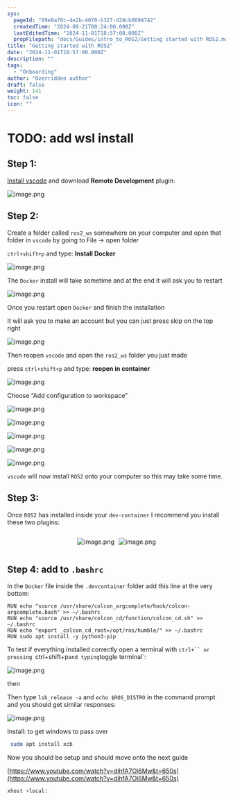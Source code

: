 ```yaml
---
sys:
  pageId: "89e0a78c-4e2b-4070-b327-d28cb0694742"
  createdTime: "2024-08-21T00:24:00.000Z"
  lastEditedTime: "2024-11-01T18:57:00.000Z"
  propFilepath: "docs/Guides/intro_to_ROS2/Getting started with ROS2.md"
title: "Getting started with ROS2"
date: "2024-11-01T18:57:00.000Z"
description: ""
tags:
  - "Onboarding"
author: "Overridden author"
draft: false
weight: 141
toc: false
icon: ""
---
```


# TODO: add wsl install

## Step 1:

[Install vscode](https://code.visualstudio.com/download) and download **Remote Development** plugin:

![image.png](https://prod-files-secure.s3.us-west-2.amazonaws.com/d518164a-d88e-44d1-a4ee-3adb3bd8bce0/efb52993-1881-4a40-b95e-6f020334f022/image.png?X-Amz-Algorithm=AWS4-HMAC-SHA256&X-Amz-Content-Sha256=UNSIGNED-PAYLOAD&X-Amz-Credential=ASIAZI2LB466XMDPJWC2%2F20250223%2Fus-west-2%2Fs3%2Faws4_request&X-Amz-Date=20250223T110123Z&X-Amz-Expires=3600&X-Amz-Security-Token=IQoJb3JpZ2luX2VjENr%2F%2F%2F%2F%2F%2F%2F%2F%2F%2FwEaCXVzLXdlc3QtMiJIMEYCIQD57eCGFCisnT8u8b8NPz79rdzoXchODyV6yqHAMEs2aAIhAK6YkPwr0TqSZIDZcLv1Wre%2FGd6M0kvBVDwgFz7G9c1AKv8DCBMQABoMNjM3NDIzMTgzODA1Igy%2BMK4s4uzyK9bt8fMq3AMjE4pWfGNg2EBMdh5P8pcwfgDkv%2ByOp4e29gCszZH9bAC%2BE5hqLCyo9UG3sHOoO6cFj8rFrKFoivpLqzmf8D%2F9PPwDo4Q8FJqHbMAdluA4eyL%2FSoVOxDW%2BBjV8jYv3Nnn%2FKdXmsgHbu7c1C5CVP6%2Bm5Alcwf4FS%2FyFBF495apjBGxWsjwnzB0aZZG4WRLlu4WQ1tyZfsIXAvk4nWTC2DeZIsmuYNsdLJnMxtSY3gJX8SxlloK7kK3kzDqCDLvyCCqhJ8QdrRb9Ld1hDx1R49fjxm%2B44FhvUjfDFoY9hGltigNPVtUi34cQIvd80ld8X0edPXW0p7XqfGx7TT2CYJlRs%2Bo%2F0GCkK01kXL9kFSvBIVJgMbI9ze901KyGJaiozK6nSQsCGh40tvReLg68ryJstZGTqben%2BhfqXibI0ZziyQMvIctj%2FN2fdt7jT9zKjEmnlYPGn4d7%2FMraF3bdcXduJOtebWwir6h7blh7DygcTf8NG2Sbx%2FBVDbhkF7v1Wg1Pz38gL20MT3w5LdeisYBx83bhvzzUQqYGACc0dKQfmFV%2ByV2tUOvAwcI0RQjJOvm4tAE%2BYk2%2BcpWjhYmwGqaGz31xzaed%2BtYwyjvwZ12wFLK%2BFEOfnLuTaY6MEjC24eu9BjqkAaMy%2F5%2B5ZKEdXKxkhyX32FSfFx5%2B7iTajl4BnAa7WLDdIORMZfcY9pKfOygw3oM6U%2FWqdWHfEe0SAlGPxL6qHlXqBgCg8aTRHs58lTmzvE7HTx48oPFTzx0WI9bl5DrYU6piMy%2F0CH4gp3hsdyUtiQsfCDuZTT%2BOLYdGwyxJ8RR5zZB79oH2Ns6lkk0gV5DYhwH%2BRbr9OCXDveEd9BC8pdy%2BZ013&X-Amz-Signature=eabf6e9629f28c451f92c3597433b6ee2272ecad1a82be12763460d418331fd5&X-Amz-SignedHeaders=host&x-id=GetObject)

## Step 2:

Create a folder called `ros2_ws` somewhere on your computer and open that folder in `vscode` by going to File → open folder 

`ctrl+shift+p` and type: **Install Docker**

![image.png](https://prod-files-secure.s3.us-west-2.amazonaws.com/d518164a-d88e-44d1-a4ee-3adb3bd8bce0/2269dc0e-1cd5-47ff-bceb-c04ad9b2eab0/image.png?X-Amz-Algorithm=AWS4-HMAC-SHA256&X-Amz-Content-Sha256=UNSIGNED-PAYLOAD&X-Amz-Credential=ASIAZI2LB466XMDPJWC2%2F20250223%2Fus-west-2%2Fs3%2Faws4_request&X-Amz-Date=20250223T110123Z&X-Amz-Expires=3600&X-Amz-Security-Token=IQoJb3JpZ2luX2VjENr%2F%2F%2F%2F%2F%2F%2F%2F%2F%2FwEaCXVzLXdlc3QtMiJIMEYCIQD57eCGFCisnT8u8b8NPz79rdzoXchODyV6yqHAMEs2aAIhAK6YkPwr0TqSZIDZcLv1Wre%2FGd6M0kvBVDwgFz7G9c1AKv8DCBMQABoMNjM3NDIzMTgzODA1Igy%2BMK4s4uzyK9bt8fMq3AMjE4pWfGNg2EBMdh5P8pcwfgDkv%2ByOp4e29gCszZH9bAC%2BE5hqLCyo9UG3sHOoO6cFj8rFrKFoivpLqzmf8D%2F9PPwDo4Q8FJqHbMAdluA4eyL%2FSoVOxDW%2BBjV8jYv3Nnn%2FKdXmsgHbu7c1C5CVP6%2Bm5Alcwf4FS%2FyFBF495apjBGxWsjwnzB0aZZG4WRLlu4WQ1tyZfsIXAvk4nWTC2DeZIsmuYNsdLJnMxtSY3gJX8SxlloK7kK3kzDqCDLvyCCqhJ8QdrRb9Ld1hDx1R49fjxm%2B44FhvUjfDFoY9hGltigNPVtUi34cQIvd80ld8X0edPXW0p7XqfGx7TT2CYJlRs%2Bo%2F0GCkK01kXL9kFSvBIVJgMbI9ze901KyGJaiozK6nSQsCGh40tvReLg68ryJstZGTqben%2BhfqXibI0ZziyQMvIctj%2FN2fdt7jT9zKjEmnlYPGn4d7%2FMraF3bdcXduJOtebWwir6h7blh7DygcTf8NG2Sbx%2FBVDbhkF7v1Wg1Pz38gL20MT3w5LdeisYBx83bhvzzUQqYGACc0dKQfmFV%2ByV2tUOvAwcI0RQjJOvm4tAE%2BYk2%2BcpWjhYmwGqaGz31xzaed%2BtYwyjvwZ12wFLK%2BFEOfnLuTaY6MEjC24eu9BjqkAaMy%2F5%2B5ZKEdXKxkhyX32FSfFx5%2B7iTajl4BnAa7WLDdIORMZfcY9pKfOygw3oM6U%2FWqdWHfEe0SAlGPxL6qHlXqBgCg8aTRHs58lTmzvE7HTx48oPFTzx0WI9bl5DrYU6piMy%2F0CH4gp3hsdyUtiQsfCDuZTT%2BOLYdGwyxJ8RR5zZB79oH2Ns6lkk0gV5DYhwH%2BRbr9OCXDveEd9BC8pdy%2BZ013&X-Amz-Signature=df78aadf4e5d5bf8450f40e3580866da8165580a2d3b28f32aeb647c13990f95&X-Amz-SignedHeaders=host&x-id=GetObject)

The `Docker` install will take sometime and at the end it will ask you to restart

![image.png](https://prod-files-secure.s3.us-west-2.amazonaws.com/d518164a-d88e-44d1-a4ee-3adb3bd8bce0/ed233f78-be33-4b1f-b89c-9c346c0e961e/image.png?X-Amz-Algorithm=AWS4-HMAC-SHA256&X-Amz-Content-Sha256=UNSIGNED-PAYLOAD&X-Amz-Credential=ASIAZI2LB466XMDPJWC2%2F20250223%2Fus-west-2%2Fs3%2Faws4_request&X-Amz-Date=20250223T110123Z&X-Amz-Expires=3600&X-Amz-Security-Token=IQoJb3JpZ2luX2VjENr%2F%2F%2F%2F%2F%2F%2F%2F%2F%2FwEaCXVzLXdlc3QtMiJIMEYCIQD57eCGFCisnT8u8b8NPz79rdzoXchODyV6yqHAMEs2aAIhAK6YkPwr0TqSZIDZcLv1Wre%2FGd6M0kvBVDwgFz7G9c1AKv8DCBMQABoMNjM3NDIzMTgzODA1Igy%2BMK4s4uzyK9bt8fMq3AMjE4pWfGNg2EBMdh5P8pcwfgDkv%2ByOp4e29gCszZH9bAC%2BE5hqLCyo9UG3sHOoO6cFj8rFrKFoivpLqzmf8D%2F9PPwDo4Q8FJqHbMAdluA4eyL%2FSoVOxDW%2BBjV8jYv3Nnn%2FKdXmsgHbu7c1C5CVP6%2Bm5Alcwf4FS%2FyFBF495apjBGxWsjwnzB0aZZG4WRLlu4WQ1tyZfsIXAvk4nWTC2DeZIsmuYNsdLJnMxtSY3gJX8SxlloK7kK3kzDqCDLvyCCqhJ8QdrRb9Ld1hDx1R49fjxm%2B44FhvUjfDFoY9hGltigNPVtUi34cQIvd80ld8X0edPXW0p7XqfGx7TT2CYJlRs%2Bo%2F0GCkK01kXL9kFSvBIVJgMbI9ze901KyGJaiozK6nSQsCGh40tvReLg68ryJstZGTqben%2BhfqXibI0ZziyQMvIctj%2FN2fdt7jT9zKjEmnlYPGn4d7%2FMraF3bdcXduJOtebWwir6h7blh7DygcTf8NG2Sbx%2FBVDbhkF7v1Wg1Pz38gL20MT3w5LdeisYBx83bhvzzUQqYGACc0dKQfmFV%2ByV2tUOvAwcI0RQjJOvm4tAE%2BYk2%2BcpWjhYmwGqaGz31xzaed%2BtYwyjvwZ12wFLK%2BFEOfnLuTaY6MEjC24eu9BjqkAaMy%2F5%2B5ZKEdXKxkhyX32FSfFx5%2B7iTajl4BnAa7WLDdIORMZfcY9pKfOygw3oM6U%2FWqdWHfEe0SAlGPxL6qHlXqBgCg8aTRHs58lTmzvE7HTx48oPFTzx0WI9bl5DrYU6piMy%2F0CH4gp3hsdyUtiQsfCDuZTT%2BOLYdGwyxJ8RR5zZB79oH2Ns6lkk0gV5DYhwH%2BRbr9OCXDveEd9BC8pdy%2BZ013&X-Amz-Signature=08c742b263ec9e955798b66026feaf70b1996b58855d84bbd71a4ac4ff032aa3&X-Amz-SignedHeaders=host&x-id=GetObject)

Once you restart open `Docker` and finish the installation

It will ask you to make an account but you can just press skip on the top right

![image.png](https://prod-files-secure.s3.us-west-2.amazonaws.com/d518164a-d88e-44d1-a4ee-3adb3bd8bce0/21010ad9-1659-4fd9-9f59-9932a09b2a3d/image.png?X-Amz-Algorithm=AWS4-HMAC-SHA256&X-Amz-Content-Sha256=UNSIGNED-PAYLOAD&X-Amz-Credential=ASIAZI2LB466XMDPJWC2%2F20250223%2Fus-west-2%2Fs3%2Faws4_request&X-Amz-Date=20250223T110123Z&X-Amz-Expires=3600&X-Amz-Security-Token=IQoJb3JpZ2luX2VjENr%2F%2F%2F%2F%2F%2F%2F%2F%2F%2FwEaCXVzLXdlc3QtMiJIMEYCIQD57eCGFCisnT8u8b8NPz79rdzoXchODyV6yqHAMEs2aAIhAK6YkPwr0TqSZIDZcLv1Wre%2FGd6M0kvBVDwgFz7G9c1AKv8DCBMQABoMNjM3NDIzMTgzODA1Igy%2BMK4s4uzyK9bt8fMq3AMjE4pWfGNg2EBMdh5P8pcwfgDkv%2ByOp4e29gCszZH9bAC%2BE5hqLCyo9UG3sHOoO6cFj8rFrKFoivpLqzmf8D%2F9PPwDo4Q8FJqHbMAdluA4eyL%2FSoVOxDW%2BBjV8jYv3Nnn%2FKdXmsgHbu7c1C5CVP6%2Bm5Alcwf4FS%2FyFBF495apjBGxWsjwnzB0aZZG4WRLlu4WQ1tyZfsIXAvk4nWTC2DeZIsmuYNsdLJnMxtSY3gJX8SxlloK7kK3kzDqCDLvyCCqhJ8QdrRb9Ld1hDx1R49fjxm%2B44FhvUjfDFoY9hGltigNPVtUi34cQIvd80ld8X0edPXW0p7XqfGx7TT2CYJlRs%2Bo%2F0GCkK01kXL9kFSvBIVJgMbI9ze901KyGJaiozK6nSQsCGh40tvReLg68ryJstZGTqben%2BhfqXibI0ZziyQMvIctj%2FN2fdt7jT9zKjEmnlYPGn4d7%2FMraF3bdcXduJOtebWwir6h7blh7DygcTf8NG2Sbx%2FBVDbhkF7v1Wg1Pz38gL20MT3w5LdeisYBx83bhvzzUQqYGACc0dKQfmFV%2ByV2tUOvAwcI0RQjJOvm4tAE%2BYk2%2BcpWjhYmwGqaGz31xzaed%2BtYwyjvwZ12wFLK%2BFEOfnLuTaY6MEjC24eu9BjqkAaMy%2F5%2B5ZKEdXKxkhyX32FSfFx5%2B7iTajl4BnAa7WLDdIORMZfcY9pKfOygw3oM6U%2FWqdWHfEe0SAlGPxL6qHlXqBgCg8aTRHs58lTmzvE7HTx48oPFTzx0WI9bl5DrYU6piMy%2F0CH4gp3hsdyUtiQsfCDuZTT%2BOLYdGwyxJ8RR5zZB79oH2Ns6lkk0gV5DYhwH%2BRbr9OCXDveEd9BC8pdy%2BZ013&X-Amz-Signature=c2ca20db2b20e95827185dc45b3c52434181f2a6fafd9bb30a005f970d706a5f&X-Amz-SignedHeaders=host&x-id=GetObject)

Then reopen `vscode` and open the `ros2_ws` folder you just made

press `ctrl+shift+p` and type: **reopen in container**

![image.png](https://prod-files-secure.s3.us-west-2.amazonaws.com/d518164a-d88e-44d1-a4ee-3adb3bd8bce0/4e93b8c2-41ad-488c-8095-c74205196118/image.png?X-Amz-Algorithm=AWS4-HMAC-SHA256&X-Amz-Content-Sha256=UNSIGNED-PAYLOAD&X-Amz-Credential=ASIAZI2LB466XMDPJWC2%2F20250223%2Fus-west-2%2Fs3%2Faws4_request&X-Amz-Date=20250223T110123Z&X-Amz-Expires=3600&X-Amz-Security-Token=IQoJb3JpZ2luX2VjENr%2F%2F%2F%2F%2F%2F%2F%2F%2F%2FwEaCXVzLXdlc3QtMiJIMEYCIQD57eCGFCisnT8u8b8NPz79rdzoXchODyV6yqHAMEs2aAIhAK6YkPwr0TqSZIDZcLv1Wre%2FGd6M0kvBVDwgFz7G9c1AKv8DCBMQABoMNjM3NDIzMTgzODA1Igy%2BMK4s4uzyK9bt8fMq3AMjE4pWfGNg2EBMdh5P8pcwfgDkv%2ByOp4e29gCszZH9bAC%2BE5hqLCyo9UG3sHOoO6cFj8rFrKFoivpLqzmf8D%2F9PPwDo4Q8FJqHbMAdluA4eyL%2FSoVOxDW%2BBjV8jYv3Nnn%2FKdXmsgHbu7c1C5CVP6%2Bm5Alcwf4FS%2FyFBF495apjBGxWsjwnzB0aZZG4WRLlu4WQ1tyZfsIXAvk4nWTC2DeZIsmuYNsdLJnMxtSY3gJX8SxlloK7kK3kzDqCDLvyCCqhJ8QdrRb9Ld1hDx1R49fjxm%2B44FhvUjfDFoY9hGltigNPVtUi34cQIvd80ld8X0edPXW0p7XqfGx7TT2CYJlRs%2Bo%2F0GCkK01kXL9kFSvBIVJgMbI9ze901KyGJaiozK6nSQsCGh40tvReLg68ryJstZGTqben%2BhfqXibI0ZziyQMvIctj%2FN2fdt7jT9zKjEmnlYPGn4d7%2FMraF3bdcXduJOtebWwir6h7blh7DygcTf8NG2Sbx%2FBVDbhkF7v1Wg1Pz38gL20MT3w5LdeisYBx83bhvzzUQqYGACc0dKQfmFV%2ByV2tUOvAwcI0RQjJOvm4tAE%2BYk2%2BcpWjhYmwGqaGz31xzaed%2BtYwyjvwZ12wFLK%2BFEOfnLuTaY6MEjC24eu9BjqkAaMy%2F5%2B5ZKEdXKxkhyX32FSfFx5%2B7iTajl4BnAa7WLDdIORMZfcY9pKfOygw3oM6U%2FWqdWHfEe0SAlGPxL6qHlXqBgCg8aTRHs58lTmzvE7HTx48oPFTzx0WI9bl5DrYU6piMy%2F0CH4gp3hsdyUtiQsfCDuZTT%2BOLYdGwyxJ8RR5zZB79oH2Ns6lkk0gV5DYhwH%2BRbr9OCXDveEd9BC8pdy%2BZ013&X-Amz-Signature=d348f0f85bbe6e21e7f64fcc0dd4fbd852ffc31281ef5a906dd076b24f5ffd48&X-Amz-SignedHeaders=host&x-id=GetObject)

Choose “Add configuration to workspace”

![image.png](https://prod-files-secure.s3.us-west-2.amazonaws.com/d518164a-d88e-44d1-a4ee-3adb3bd8bce0/9560b282-5060-4989-ba37-97e7b2c22476/image.png?X-Amz-Algorithm=AWS4-HMAC-SHA256&X-Amz-Content-Sha256=UNSIGNED-PAYLOAD&X-Amz-Credential=ASIAZI2LB466XMDPJWC2%2F20250223%2Fus-west-2%2Fs3%2Faws4_request&X-Amz-Date=20250223T110123Z&X-Amz-Expires=3600&X-Amz-Security-Token=IQoJb3JpZ2luX2VjENr%2F%2F%2F%2F%2F%2F%2F%2F%2F%2FwEaCXVzLXdlc3QtMiJIMEYCIQD57eCGFCisnT8u8b8NPz79rdzoXchODyV6yqHAMEs2aAIhAK6YkPwr0TqSZIDZcLv1Wre%2FGd6M0kvBVDwgFz7G9c1AKv8DCBMQABoMNjM3NDIzMTgzODA1Igy%2BMK4s4uzyK9bt8fMq3AMjE4pWfGNg2EBMdh5P8pcwfgDkv%2ByOp4e29gCszZH9bAC%2BE5hqLCyo9UG3sHOoO6cFj8rFrKFoivpLqzmf8D%2F9PPwDo4Q8FJqHbMAdluA4eyL%2FSoVOxDW%2BBjV8jYv3Nnn%2FKdXmsgHbu7c1C5CVP6%2Bm5Alcwf4FS%2FyFBF495apjBGxWsjwnzB0aZZG4WRLlu4WQ1tyZfsIXAvk4nWTC2DeZIsmuYNsdLJnMxtSY3gJX8SxlloK7kK3kzDqCDLvyCCqhJ8QdrRb9Ld1hDx1R49fjxm%2B44FhvUjfDFoY9hGltigNPVtUi34cQIvd80ld8X0edPXW0p7XqfGx7TT2CYJlRs%2Bo%2F0GCkK01kXL9kFSvBIVJgMbI9ze901KyGJaiozK6nSQsCGh40tvReLg68ryJstZGTqben%2BhfqXibI0ZziyQMvIctj%2FN2fdt7jT9zKjEmnlYPGn4d7%2FMraF3bdcXduJOtebWwir6h7blh7DygcTf8NG2Sbx%2FBVDbhkF7v1Wg1Pz38gL20MT3w5LdeisYBx83bhvzzUQqYGACc0dKQfmFV%2ByV2tUOvAwcI0RQjJOvm4tAE%2BYk2%2BcpWjhYmwGqaGz31xzaed%2BtYwyjvwZ12wFLK%2BFEOfnLuTaY6MEjC24eu9BjqkAaMy%2F5%2B5ZKEdXKxkhyX32FSfFx5%2B7iTajl4BnAa7WLDdIORMZfcY9pKfOygw3oM6U%2FWqdWHfEe0SAlGPxL6qHlXqBgCg8aTRHs58lTmzvE7HTx48oPFTzx0WI9bl5DrYU6piMy%2F0CH4gp3hsdyUtiQsfCDuZTT%2BOLYdGwyxJ8RR5zZB79oH2Ns6lkk0gV5DYhwH%2BRbr9OCXDveEd9BC8pdy%2BZ013&X-Amz-Signature=55b4c8144e322bc67a13a407a0f2969f1828b13436aab614247c98a06cd8369a&X-Amz-SignedHeaders=host&x-id=GetObject)

![image.png](https://prod-files-secure.s3.us-west-2.amazonaws.com/d518164a-d88e-44d1-a4ee-3adb3bd8bce0/2ee63f81-886b-48e8-a553-dc6e5eac99e4/image.png?X-Amz-Algorithm=AWS4-HMAC-SHA256&X-Amz-Content-Sha256=UNSIGNED-PAYLOAD&X-Amz-Credential=ASIAZI2LB466XMDPJWC2%2F20250223%2Fus-west-2%2Fs3%2Faws4_request&X-Amz-Date=20250223T110123Z&X-Amz-Expires=3600&X-Amz-Security-Token=IQoJb3JpZ2luX2VjENr%2F%2F%2F%2F%2F%2F%2F%2F%2F%2FwEaCXVzLXdlc3QtMiJIMEYCIQD57eCGFCisnT8u8b8NPz79rdzoXchODyV6yqHAMEs2aAIhAK6YkPwr0TqSZIDZcLv1Wre%2FGd6M0kvBVDwgFz7G9c1AKv8DCBMQABoMNjM3NDIzMTgzODA1Igy%2BMK4s4uzyK9bt8fMq3AMjE4pWfGNg2EBMdh5P8pcwfgDkv%2ByOp4e29gCszZH9bAC%2BE5hqLCyo9UG3sHOoO6cFj8rFrKFoivpLqzmf8D%2F9PPwDo4Q8FJqHbMAdluA4eyL%2FSoVOxDW%2BBjV8jYv3Nnn%2FKdXmsgHbu7c1C5CVP6%2Bm5Alcwf4FS%2FyFBF495apjBGxWsjwnzB0aZZG4WRLlu4WQ1tyZfsIXAvk4nWTC2DeZIsmuYNsdLJnMxtSY3gJX8SxlloK7kK3kzDqCDLvyCCqhJ8QdrRb9Ld1hDx1R49fjxm%2B44FhvUjfDFoY9hGltigNPVtUi34cQIvd80ld8X0edPXW0p7XqfGx7TT2CYJlRs%2Bo%2F0GCkK01kXL9kFSvBIVJgMbI9ze901KyGJaiozK6nSQsCGh40tvReLg68ryJstZGTqben%2BhfqXibI0ZziyQMvIctj%2FN2fdt7jT9zKjEmnlYPGn4d7%2FMraF3bdcXduJOtebWwir6h7blh7DygcTf8NG2Sbx%2FBVDbhkF7v1Wg1Pz38gL20MT3w5LdeisYBx83bhvzzUQqYGACc0dKQfmFV%2ByV2tUOvAwcI0RQjJOvm4tAE%2BYk2%2BcpWjhYmwGqaGz31xzaed%2BtYwyjvwZ12wFLK%2BFEOfnLuTaY6MEjC24eu9BjqkAaMy%2F5%2B5ZKEdXKxkhyX32FSfFx5%2B7iTajl4BnAa7WLDdIORMZfcY9pKfOygw3oM6U%2FWqdWHfEe0SAlGPxL6qHlXqBgCg8aTRHs58lTmzvE7HTx48oPFTzx0WI9bl5DrYU6piMy%2F0CH4gp3hsdyUtiQsfCDuZTT%2BOLYdGwyxJ8RR5zZB79oH2Ns6lkk0gV5DYhwH%2BRbr9OCXDveEd9BC8pdy%2BZ013&X-Amz-Signature=a23ac2c24a1d9826aec432fac725d63fcbbbf3fda2a370430f745f000cc3f7ea&X-Amz-SignedHeaders=host&x-id=GetObject)

![image.png](https://prod-files-secure.s3.us-west-2.amazonaws.com/d518164a-d88e-44d1-a4ee-3adb3bd8bce0/ae1580b2-b048-407e-aed9-b584224a7a04/image.png?X-Amz-Algorithm=AWS4-HMAC-SHA256&X-Amz-Content-Sha256=UNSIGNED-PAYLOAD&X-Amz-Credential=ASIAZI2LB466XMDPJWC2%2F20250223%2Fus-west-2%2Fs3%2Faws4_request&X-Amz-Date=20250223T110123Z&X-Amz-Expires=3600&X-Amz-Security-Token=IQoJb3JpZ2luX2VjENr%2F%2F%2F%2F%2F%2F%2F%2F%2F%2FwEaCXVzLXdlc3QtMiJIMEYCIQD57eCGFCisnT8u8b8NPz79rdzoXchODyV6yqHAMEs2aAIhAK6YkPwr0TqSZIDZcLv1Wre%2FGd6M0kvBVDwgFz7G9c1AKv8DCBMQABoMNjM3NDIzMTgzODA1Igy%2BMK4s4uzyK9bt8fMq3AMjE4pWfGNg2EBMdh5P8pcwfgDkv%2ByOp4e29gCszZH9bAC%2BE5hqLCyo9UG3sHOoO6cFj8rFrKFoivpLqzmf8D%2F9PPwDo4Q8FJqHbMAdluA4eyL%2FSoVOxDW%2BBjV8jYv3Nnn%2FKdXmsgHbu7c1C5CVP6%2Bm5Alcwf4FS%2FyFBF495apjBGxWsjwnzB0aZZG4WRLlu4WQ1tyZfsIXAvk4nWTC2DeZIsmuYNsdLJnMxtSY3gJX8SxlloK7kK3kzDqCDLvyCCqhJ8QdrRb9Ld1hDx1R49fjxm%2B44FhvUjfDFoY9hGltigNPVtUi34cQIvd80ld8X0edPXW0p7XqfGx7TT2CYJlRs%2Bo%2F0GCkK01kXL9kFSvBIVJgMbI9ze901KyGJaiozK6nSQsCGh40tvReLg68ryJstZGTqben%2BhfqXibI0ZziyQMvIctj%2FN2fdt7jT9zKjEmnlYPGn4d7%2FMraF3bdcXduJOtebWwir6h7blh7DygcTf8NG2Sbx%2FBVDbhkF7v1Wg1Pz38gL20MT3w5LdeisYBx83bhvzzUQqYGACc0dKQfmFV%2ByV2tUOvAwcI0RQjJOvm4tAE%2BYk2%2BcpWjhYmwGqaGz31xzaed%2BtYwyjvwZ12wFLK%2BFEOfnLuTaY6MEjC24eu9BjqkAaMy%2F5%2B5ZKEdXKxkhyX32FSfFx5%2B7iTajl4BnAa7WLDdIORMZfcY9pKfOygw3oM6U%2FWqdWHfEe0SAlGPxL6qHlXqBgCg8aTRHs58lTmzvE7HTx48oPFTzx0WI9bl5DrYU6piMy%2F0CH4gp3hsdyUtiQsfCDuZTT%2BOLYdGwyxJ8RR5zZB79oH2Ns6lkk0gV5DYhwH%2BRbr9OCXDveEd9BC8pdy%2BZ013&X-Amz-Signature=d9ac184f9920f04f198193de18dce9e71d450d49dbf78d3c6d5e3bf2dd131d98&X-Amz-SignedHeaders=host&x-id=GetObject)

![image.png](https://prod-files-secure.s3.us-west-2.amazonaws.com/d518164a-d88e-44d1-a4ee-3adb3bd8bce0/53255b28-f75e-430f-b9e3-c0ac8577e42b/image.png?X-Amz-Algorithm=AWS4-HMAC-SHA256&X-Amz-Content-Sha256=UNSIGNED-PAYLOAD&X-Amz-Credential=ASIAZI2LB466XMDPJWC2%2F20250223%2Fus-west-2%2Fs3%2Faws4_request&X-Amz-Date=20250223T110123Z&X-Amz-Expires=3600&X-Amz-Security-Token=IQoJb3JpZ2luX2VjENr%2F%2F%2F%2F%2F%2F%2F%2F%2F%2FwEaCXVzLXdlc3QtMiJIMEYCIQD57eCGFCisnT8u8b8NPz79rdzoXchODyV6yqHAMEs2aAIhAK6YkPwr0TqSZIDZcLv1Wre%2FGd6M0kvBVDwgFz7G9c1AKv8DCBMQABoMNjM3NDIzMTgzODA1Igy%2BMK4s4uzyK9bt8fMq3AMjE4pWfGNg2EBMdh5P8pcwfgDkv%2ByOp4e29gCszZH9bAC%2BE5hqLCyo9UG3sHOoO6cFj8rFrKFoivpLqzmf8D%2F9PPwDo4Q8FJqHbMAdluA4eyL%2FSoVOxDW%2BBjV8jYv3Nnn%2FKdXmsgHbu7c1C5CVP6%2Bm5Alcwf4FS%2FyFBF495apjBGxWsjwnzB0aZZG4WRLlu4WQ1tyZfsIXAvk4nWTC2DeZIsmuYNsdLJnMxtSY3gJX8SxlloK7kK3kzDqCDLvyCCqhJ8QdrRb9Ld1hDx1R49fjxm%2B44FhvUjfDFoY9hGltigNPVtUi34cQIvd80ld8X0edPXW0p7XqfGx7TT2CYJlRs%2Bo%2F0GCkK01kXL9kFSvBIVJgMbI9ze901KyGJaiozK6nSQsCGh40tvReLg68ryJstZGTqben%2BhfqXibI0ZziyQMvIctj%2FN2fdt7jT9zKjEmnlYPGn4d7%2FMraF3bdcXduJOtebWwir6h7blh7DygcTf8NG2Sbx%2FBVDbhkF7v1Wg1Pz38gL20MT3w5LdeisYBx83bhvzzUQqYGACc0dKQfmFV%2ByV2tUOvAwcI0RQjJOvm4tAE%2BYk2%2BcpWjhYmwGqaGz31xzaed%2BtYwyjvwZ12wFLK%2BFEOfnLuTaY6MEjC24eu9BjqkAaMy%2F5%2B5ZKEdXKxkhyX32FSfFx5%2B7iTajl4BnAa7WLDdIORMZfcY9pKfOygw3oM6U%2FWqdWHfEe0SAlGPxL6qHlXqBgCg8aTRHs58lTmzvE7HTx48oPFTzx0WI9bl5DrYU6piMy%2F0CH4gp3hsdyUtiQsfCDuZTT%2BOLYdGwyxJ8RR5zZB79oH2Ns6lkk0gV5DYhwH%2BRbr9OCXDveEd9BC8pdy%2BZ013&X-Amz-Signature=175153cf26e1848295280a9815bb9ad7e89fa2c2f48428664f12900f5ba34019&X-Amz-SignedHeaders=host&x-id=GetObject)

![image.png](https://prod-files-secure.s3.us-west-2.amazonaws.com/d518164a-d88e-44d1-a4ee-3adb3bd8bce0/7c562767-5af9-4ffb-97d1-327bcdf4ee00/image.png?X-Amz-Algorithm=AWS4-HMAC-SHA256&X-Amz-Content-Sha256=UNSIGNED-PAYLOAD&X-Amz-Credential=ASIAZI2LB466XMDPJWC2%2F20250223%2Fus-west-2%2Fs3%2Faws4_request&X-Amz-Date=20250223T110123Z&X-Amz-Expires=3600&X-Amz-Security-Token=IQoJb3JpZ2luX2VjENr%2F%2F%2F%2F%2F%2F%2F%2F%2F%2FwEaCXVzLXdlc3QtMiJIMEYCIQD57eCGFCisnT8u8b8NPz79rdzoXchODyV6yqHAMEs2aAIhAK6YkPwr0TqSZIDZcLv1Wre%2FGd6M0kvBVDwgFz7G9c1AKv8DCBMQABoMNjM3NDIzMTgzODA1Igy%2BMK4s4uzyK9bt8fMq3AMjE4pWfGNg2EBMdh5P8pcwfgDkv%2ByOp4e29gCszZH9bAC%2BE5hqLCyo9UG3sHOoO6cFj8rFrKFoivpLqzmf8D%2F9PPwDo4Q8FJqHbMAdluA4eyL%2FSoVOxDW%2BBjV8jYv3Nnn%2FKdXmsgHbu7c1C5CVP6%2Bm5Alcwf4FS%2FyFBF495apjBGxWsjwnzB0aZZG4WRLlu4WQ1tyZfsIXAvk4nWTC2DeZIsmuYNsdLJnMxtSY3gJX8SxlloK7kK3kzDqCDLvyCCqhJ8QdrRb9Ld1hDx1R49fjxm%2B44FhvUjfDFoY9hGltigNPVtUi34cQIvd80ld8X0edPXW0p7XqfGx7TT2CYJlRs%2Bo%2F0GCkK01kXL9kFSvBIVJgMbI9ze901KyGJaiozK6nSQsCGh40tvReLg68ryJstZGTqben%2BhfqXibI0ZziyQMvIctj%2FN2fdt7jT9zKjEmnlYPGn4d7%2FMraF3bdcXduJOtebWwir6h7blh7DygcTf8NG2Sbx%2FBVDbhkF7v1Wg1Pz38gL20MT3w5LdeisYBx83bhvzzUQqYGACc0dKQfmFV%2ByV2tUOvAwcI0RQjJOvm4tAE%2BYk2%2BcpWjhYmwGqaGz31xzaed%2BtYwyjvwZ12wFLK%2BFEOfnLuTaY6MEjC24eu9BjqkAaMy%2F5%2B5ZKEdXKxkhyX32FSfFx5%2B7iTajl4BnAa7WLDdIORMZfcY9pKfOygw3oM6U%2FWqdWHfEe0SAlGPxL6qHlXqBgCg8aTRHs58lTmzvE7HTx48oPFTzx0WI9bl5DrYU6piMy%2F0CH4gp3hsdyUtiQsfCDuZTT%2BOLYdGwyxJ8RR5zZB79oH2Ns6lkk0gV5DYhwH%2BRbr9OCXDveEd9BC8pdy%2BZ013&X-Amz-Signature=5969ed6a55da61342e5aca3c8793258a2d3b2650d2cfde0b07623981157c3c88&X-Amz-SignedHeaders=host&x-id=GetObject)

`vscode` will now install `ROS2` onto your computer so this may take some time.

## Step 3:

Once `ROS2` has installed inside your `dev-container` I recommend you install these two plugins:

<div style="display: flex;flex-direction: row; column-gap:10px; max-width: 630px;justify-content: center;">
<div>

![image.png](https://prod-files-secure.s3.us-west-2.amazonaws.com/d518164a-d88e-44d1-a4ee-3adb3bd8bce0/3fc3d550-5a54-4ba1-ba6b-faa01cdb7369/image.png?X-Amz-Algorithm=AWS4-HMAC-SHA256&X-Amz-Content-Sha256=UNSIGNED-PAYLOAD&X-Amz-Credential=ASIAZI2LB466YRFFZGJS%2F20250223%2Fus-west-2%2Fs3%2Faws4_request&X-Amz-Date=20250223T110126Z&X-Amz-Expires=3600&X-Amz-Security-Token=IQoJb3JpZ2luX2VjENv%2F%2F%2F%2F%2F%2F%2F%2F%2F%2FwEaCXVzLXdlc3QtMiJHMEUCIQDn14J9Pu9PNGgup744gYE9GEwZFdIccyUW8oaPBZ1NhAIgOzXIaOMA9OncEIN0n0U%2FvfCp7dXtmEAxHAC%2F1i0OMS8q%2FwMIFBAAGgw2Mzc0MjMxODM4MDUiDAh6V%2FrIVYakIjKdVircA%2BdkKFr8KcnOqGmHeYEcwQlh4xyXl%2Bk2F4cNqhpDtI3XATjjL0wXXp1lm%2BfN%2Bp0heeW0wjqPaxIs1izVJjcQYXMucLnXbbfpMDC6m%2BptTGgQT4%2FqJmMfJZi8yryamEG7PbGy%2B%2Fo7jJQs%2FVZHxKquWICLYvBTyInAkxXfTSbFJGHRPHILIr8wLQCev3rs9ZSvLUpHtu3zh9l4bMn9AKS%2FIaqMKv8ThLHpPmXBN1Hwj0QLh4x%2FoHvIDDYP0LSpcgSZ392a8NgqiECL0JvFvZURcsoxgodZ9rd5boIUCwu%2FdaPlWpvYAARYaK0SuQYequJ4UYLfHkTgH7K3Xh%2Fz9Ye8Z39yKBOP5GfzgkpGUWr1Xu%2Bxc2BLRBAD68UEnLYbHECponRhVXO%2BQQIxYXWHxYad8UCF%2FE%2B8agW9vkCjuxmAAOkhLifP7jwwAv%2Fsd88gelVvaYD88P%2FWUBo9lC2Kr8x2N8Lra1dNXFqy9qVVoLhKN3ysUrrRAjRiORcYTEDeK%2FP3Z2qqYRXv85le4Q8WZZrkQnDfma3lx%2FMGvRvBwRT%2BMsI%2FO%2FdVd5sHR0MWeblVcSQ1JPN%2Fkf9y%2FwfENO%2FiHiFtm7auj5%2Fse3uXxPMEy3K4riIpCi4Dhxq99%2FPX9xPJMJPy670GOqUBs0vqdCKfKdTynHz8s8tZrv9SMc2YcNuayc7%2BWz5WYnUsgKkt%2BnZFyI40VDXHCspY4rkeSDLYVGy%2Falumb6J8lQJCD04u1mVCkILbvlyOJIX6Hc5qANadPNRw%2FonRY4Mrl%2BPV8WcM7RTbeGzWmQtY5bcJvy%2BXSnvBfFNCI%2BjSTTD1gILuvryVQzm6hSW%2Ba3dCr8Pltt4zRBOJLXD3Jzd4dUaRJ6t8&X-Amz-Signature=de53717ffe14406b81d6f928e5324193f15a8136fe2af09d065589c9a340e624&X-Amz-SignedHeaders=host&x-id=GetObject)

</div>
<div>

![image.png](https://prod-files-secure.s3.us-west-2.amazonaws.com/d518164a-d88e-44d1-a4ee-3adb3bd8bce0/d994cc66-13c2-4093-a5a3-f84cf4601a82/image.png?X-Amz-Algorithm=AWS4-HMAC-SHA256&X-Amz-Content-Sha256=UNSIGNED-PAYLOAD&X-Amz-Credential=ASIAZI2LB466524G2JIQ%2F20250223%2Fus-west-2%2Fs3%2Faws4_request&X-Amz-Date=20250223T110126Z&X-Amz-Expires=3600&X-Amz-Security-Token=IQoJb3JpZ2luX2VjENr%2F%2F%2F%2F%2F%2F%2F%2F%2F%2FwEaCXVzLXdlc3QtMiJHMEUCIHFxAxIbvdQPx49VhrexgRY%2BIvjWmLc9fCHMc78vSy5mAiEA9Xuy2jMLfJz6jRTzKRsNbcy6qyoUgwz9fSkGBhTGhGUq%2FwMIExAAGgw2Mzc0MjMxODM4MDUiDDJi0ZplSza%2BkF85kSrcA76b4FDqj5a6tzxtXk6RfODVp2vY0PvE07qpnCWDlH4OV906NYsW8mnHxf875Y%2FXx2pIMwdgtgdywpYs1vpFm2Hu08Zyxl%2FeajvVeit5sj4JeSRiqeVbAmRPcgH4UrhT3tXFNEae0TdrugGPdNN3NvDx2jx8ZHQ7NBu49LQhIeha3Yj0HTmp717G7QAKT6WB%2FG5p32MdsV%2BUNYeX698L6oL%2BkFZtT0Xuxnz69WNb%2BmQpHmYDuIGK%2B16%2BqQp9iVvdTzZWlK7%2BGkRxvqvRyDXZDdv63Vjlz6n2rP8a8iQXVj5GYFEEi7cWjLZKlubEAcgkKrD9Io5UGX7aNg8CNN9lEqeive44AHAK9pTJcwI6%2FDfoB7e%2FoGw3T0jf6opfIhamJ9x61fL%2Fzl6O2uW5q6qnQJgb34opJSag%2BkO5GwhnI2Y5bfo8JjKR9c8Dte6XF6Ip7sKLqDWV7tPVa8qbSQTI7UrDNf6agQkmdLoxOaUKxVLAn00vLBxvwIrQBMlSqXAsN88bD2LsKQEEpylrAOfe3hyfQx4ApU5oSzV5WMCjLuw%2FuWQYYsbCGEz9MKOmhDmiSGhCTGkBFXeKZy1S2idsYzvLLNQ3BxeoQBCj8EBR0DrR42OLCVOxDUi4CmhqMJ7o670GOqUBBKMx0gixGs3qGgJ7LKO86fHrkZIynp1LCd1rkJb7YtuMs4%2F3oozWqN61auUtRI810NVKWG1P%2FPW9XDlUlN4j7bVffX7uhJ6Ixr0dExiRDBty%2B5XODWvLKW7Wmeu5mQeX0HriKkT0jIlo7PssObDLiGBLmt46UYxzLO066DkvzWIM4Jtp6FwAOyJCZDCvW1252s6TR76kxkBN6zSBQ5HrcdSVHTAx&X-Amz-Signature=52f47b587ec5f553ffe6285d05f68abc0d1ed1c6c57c8aaaccdaa4c29e1e7a82&X-Amz-SignedHeaders=host&x-id=GetObject)

</div>
</div>

## Step 4: add to `.bashrc`

In the `Docker` file inside the `.devcontainer` folder add this line at the very bottom: 

```docker
RUN echo "source /usr/share/colcon_argcomplete/hook/colcon-argcomplete.bash" >> ~/.bashrc
RUN echo "source /usr/share/colcon_cd/function/colcon_cd.sh" >> ~/.bashrc
RUN echo "export _colcon_cd_root=/opt/ros/humble/" >> ~/.bashrc
RUN sudo apt install -y python3-pip 
```

To test if everything installed correctly open a terminal with `ctrl+`` or pressing `ctrl+shift+p` and typing `toggle terminal`:

![image.png](https://prod-files-secure.s3.us-west-2.amazonaws.com/d518164a-d88e-44d1-a4ee-3adb3bd8bce0/6a4943d8-b04e-4c02-9a58-775f3384d1a5/image.png?X-Amz-Algorithm=AWS4-HMAC-SHA256&X-Amz-Content-Sha256=UNSIGNED-PAYLOAD&X-Amz-Credential=ASIAZI2LB466XMDPJWC2%2F20250223%2Fus-west-2%2Fs3%2Faws4_request&X-Amz-Date=20250223T110123Z&X-Amz-Expires=3600&X-Amz-Security-Token=IQoJb3JpZ2luX2VjENr%2F%2F%2F%2F%2F%2F%2F%2F%2F%2FwEaCXVzLXdlc3QtMiJIMEYCIQD57eCGFCisnT8u8b8NPz79rdzoXchODyV6yqHAMEs2aAIhAK6YkPwr0TqSZIDZcLv1Wre%2FGd6M0kvBVDwgFz7G9c1AKv8DCBMQABoMNjM3NDIzMTgzODA1Igy%2BMK4s4uzyK9bt8fMq3AMjE4pWfGNg2EBMdh5P8pcwfgDkv%2ByOp4e29gCszZH9bAC%2BE5hqLCyo9UG3sHOoO6cFj8rFrKFoivpLqzmf8D%2F9PPwDo4Q8FJqHbMAdluA4eyL%2FSoVOxDW%2BBjV8jYv3Nnn%2FKdXmsgHbu7c1C5CVP6%2Bm5Alcwf4FS%2FyFBF495apjBGxWsjwnzB0aZZG4WRLlu4WQ1tyZfsIXAvk4nWTC2DeZIsmuYNsdLJnMxtSY3gJX8SxlloK7kK3kzDqCDLvyCCqhJ8QdrRb9Ld1hDx1R49fjxm%2B44FhvUjfDFoY9hGltigNPVtUi34cQIvd80ld8X0edPXW0p7XqfGx7TT2CYJlRs%2Bo%2F0GCkK01kXL9kFSvBIVJgMbI9ze901KyGJaiozK6nSQsCGh40tvReLg68ryJstZGTqben%2BhfqXibI0ZziyQMvIctj%2FN2fdt7jT9zKjEmnlYPGn4d7%2FMraF3bdcXduJOtebWwir6h7blh7DygcTf8NG2Sbx%2FBVDbhkF7v1Wg1Pz38gL20MT3w5LdeisYBx83bhvzzUQqYGACc0dKQfmFV%2ByV2tUOvAwcI0RQjJOvm4tAE%2BYk2%2BcpWjhYmwGqaGz31xzaed%2BtYwyjvwZ12wFLK%2BFEOfnLuTaY6MEjC24eu9BjqkAaMy%2F5%2B5ZKEdXKxkhyX32FSfFx5%2B7iTajl4BnAa7WLDdIORMZfcY9pKfOygw3oM6U%2FWqdWHfEe0SAlGPxL6qHlXqBgCg8aTRHs58lTmzvE7HTx48oPFTzx0WI9bl5DrYU6piMy%2F0CH4gp3hsdyUtiQsfCDuZTT%2BOLYdGwyxJ8RR5zZB79oH2Ns6lkk0gV5DYhwH%2BRbr9OCXDveEd9BC8pdy%2BZ013&X-Amz-Signature=9c678166394c7e38cb1a80e066e94bac86c93db6829dbd10ad15b46da8d4653b&X-Amz-SignedHeaders=host&x-id=GetObject)

then 

Then type `lsb_release -a` and `echo $ROS_DISTRO` in the command prompt and you should get similar responses:

![image.png](https://prod-files-secure.s3.us-west-2.amazonaws.com/d518164a-d88e-44d1-a4ee-3adb3bd8bce0/3e635dec-a805-4e85-8b9e-d000e5b71a4e/image.png?X-Amz-Algorithm=AWS4-HMAC-SHA256&X-Amz-Content-Sha256=UNSIGNED-PAYLOAD&X-Amz-Credential=ASIAZI2LB466XMDPJWC2%2F20250223%2Fus-west-2%2Fs3%2Faws4_request&X-Amz-Date=20250223T110123Z&X-Amz-Expires=3600&X-Amz-Security-Token=IQoJb3JpZ2luX2VjENr%2F%2F%2F%2F%2F%2F%2F%2F%2F%2FwEaCXVzLXdlc3QtMiJIMEYCIQD57eCGFCisnT8u8b8NPz79rdzoXchODyV6yqHAMEs2aAIhAK6YkPwr0TqSZIDZcLv1Wre%2FGd6M0kvBVDwgFz7G9c1AKv8DCBMQABoMNjM3NDIzMTgzODA1Igy%2BMK4s4uzyK9bt8fMq3AMjE4pWfGNg2EBMdh5P8pcwfgDkv%2ByOp4e29gCszZH9bAC%2BE5hqLCyo9UG3sHOoO6cFj8rFrKFoivpLqzmf8D%2F9PPwDo4Q8FJqHbMAdluA4eyL%2FSoVOxDW%2BBjV8jYv3Nnn%2FKdXmsgHbu7c1C5CVP6%2Bm5Alcwf4FS%2FyFBF495apjBGxWsjwnzB0aZZG4WRLlu4WQ1tyZfsIXAvk4nWTC2DeZIsmuYNsdLJnMxtSY3gJX8SxlloK7kK3kzDqCDLvyCCqhJ8QdrRb9Ld1hDx1R49fjxm%2B44FhvUjfDFoY9hGltigNPVtUi34cQIvd80ld8X0edPXW0p7XqfGx7TT2CYJlRs%2Bo%2F0GCkK01kXL9kFSvBIVJgMbI9ze901KyGJaiozK6nSQsCGh40tvReLg68ryJstZGTqben%2BhfqXibI0ZziyQMvIctj%2FN2fdt7jT9zKjEmnlYPGn4d7%2FMraF3bdcXduJOtebWwir6h7blh7DygcTf8NG2Sbx%2FBVDbhkF7v1Wg1Pz38gL20MT3w5LdeisYBx83bhvzzUQqYGACc0dKQfmFV%2ByV2tUOvAwcI0RQjJOvm4tAE%2BYk2%2BcpWjhYmwGqaGz31xzaed%2BtYwyjvwZ12wFLK%2BFEOfnLuTaY6MEjC24eu9BjqkAaMy%2F5%2B5ZKEdXKxkhyX32FSfFx5%2B7iTajl4BnAa7WLDdIORMZfcY9pKfOygw3oM6U%2FWqdWHfEe0SAlGPxL6qHlXqBgCg8aTRHs58lTmzvE7HTx48oPFTzx0WI9bl5DrYU6piMy%2F0CH4gp3hsdyUtiQsfCDuZTT%2BOLYdGwyxJ8RR5zZB79oH2Ns6lkk0gV5DYhwH%2BRbr9OCXDveEd9BC8pdy%2BZ013&X-Amz-Signature=e2908e47ab8288cdb8a864d0549de5fad5eed3595042791510b3cd773fb6cbdd&X-Amz-SignedHeaders=host&x-id=GetObject)

Install:  to get windows to pass over

```bash
 sudo apt install xcb
```

Now you should be setup and should move onto the next guide 

[https://www.youtube.com/watch?v=dihfA7Ol6Mw&t=650s](https://www.youtube.com/watch?v=dihfA7Ol6Mw&t=650s)

```python
xhost +local:
```

